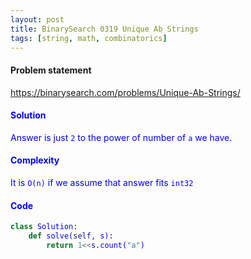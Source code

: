 ```yaml
---
layout: post
title: BinarySearch 0319 Unique Ab Strings
tags: [string, math, combinatorics]
---
```


#### Problem statement

<a href="https://binarysearch.com/problems/Unique-Ab-Strings/"> <font color = blue>https://binarysearch.com/problems/Unique-Ab-Strings/

#### Solution
Answer is just `2` to the power of number of `a` we have.

#### Complexity
It is `O(n)` if we assume that answer fits `int32`

#### Code
```python
class Solution:
    def solve(self, s):
        return 1<<s.count("a")
```
